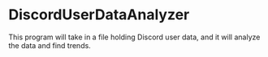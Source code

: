 # DiscordUserDataAnalyzer
This program will take in a file holding Discord user data, and it will analyze the data and find trends. 
